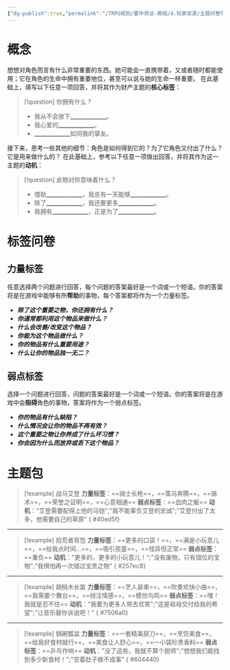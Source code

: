 ```yaml
---
{"dg-publish":true,"permalink":"/TRPG规则/雾中奇谈-房规/4.玩家资源/主题问卷ThemeBook/1.起源主题/6.财产/"}
---
```


# 概念
想想对角色而言有什么非常重要的东西。她可能会一直携带着，又或者随时都能使用；它在角色的生命中拥有重要地位，甚至可以说与她的生命一样重要。
在此基础上，填写以下任意一项回答，并将其作为财产主题的**核心标签**：
>[!question] 你拥有什么？
>- 我从不会放下▁▁▁▁▁▁。
>- 我心爱的▁▁▁▁▁▁。
>- ▁▁▁▁▁▁如同我的挚友。

接下来，思考一些其他的细节：角色是如何得到它的？为了它角色又付出了什么？它是用来做什么的？
在此基础上，参考以下任意一项做出回答，并将其作为这一主题的**动机**：
>[!question] 此物对你意味着什么？
>- 借助▁▁▁▁▁▁，我总有一天能够▁▁▁▁▁▁。
>- 除了▁▁▁▁▁▁，我还要更多▁▁▁▁▁▁。
>- 我拥有▁▁▁▁▁▁，正是为了▁▁▁▁▁▁。

# 标签问卷
## 力量标签
任意选择两个问题进行回答，每个问题的答案最好是一个词或一个短语。你的答案将是在游戏中能够有所**帮助**的事物，每个答案都将作为一个力量标签。

- ***除了这个重要之物，你还拥有什么？***
- ***你通常都利用这个物品来做什么？***
- ***什么会改善/改变这个物品？***
- ***你能为这个物品做什么？***
- ***你的物品有什么重要用途？***
- ***什么让你的物品独一无二？***

## 弱点标签
选择一个问题进行回答，问题的答案最好是一个词或一个短语。你的答案将是在游戏中会**阻碍**角色的事物，答案将作为一个弱点标签。

- ***你的物品有什么缺陷？***
- ***什么情况会让你的物品不再有效？***
- ***这个重要之物让你养成了什么坏习惯？***
- ***你会因为什么而放弃或丢下这个物品？***

# 主题包
>[!example] 战马艾登
>**力量标签**：==骑士长枪==，==策马奔腾==，==骑术==，==荣誉之证明==，==心意相通==
>**弱点标签**：==血肉之躯==
>**动机**："艾登需要配得上他的马铠";"我不能辜负艾登的忠诚";"艾登付出了太多，他需要自己的草原"
{ #40ed5f}


---

>[!example] 拾荒者背包
>**力量标签**：==更多的口袋！==，==满是小玩意儿==，==给我点时间...==，==吸引孩童==，==怪异但正常==
>**弱点标签**：==重负==
>**动机**："更多的，更多的小玩意儿！";"没有废物，只有错位的宝物";"我惧怕再一次错过宝贵之物"
{ #257ec8}


---

>[!example] 胡桃木长笛
>**力量标签**：==艺人装束==，==吹奏欢快小曲==，==我需要个舞台==，==倾注情感==，==模仿鸟鸣==
>**弱点标签**：==嘿！我就是忍不住==
>**动机**："我要为更多人带去欢笑";"这是祖母交付给我的希望";"让音乐替你诉说吧！"
{ #7506a0}


---

>[!example] 锅碗瓢盆
>**力量标签**：==一套精美厨刀==，==烹饪美食==，==给我好食材就行==，==美食让人舒心==，==一小袋珍贵香料==
>**弱点标签**：==乒乓作响==
>**动机**："没了这些，我就不算个厨师";"想想我们能找到多少新食材！";"空着肚子做不成事"
{ #604440}


